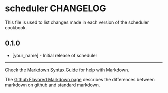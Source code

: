 # scheduler CHANGELOG

This file is used to list changes made in each version of the scheduler cookbook.

## 0.1.0
- [your_name] - Initial release of scheduler

- - -
Check the [Markdown Syntax Guide](http://daringfireball.net/projects/markdown/syntax) for help with Markdown.

The [Github Flavored Markdown page](http://github.github.com/github-flavored-markdown/) describes the differences between markdown on github and standard markdown.
